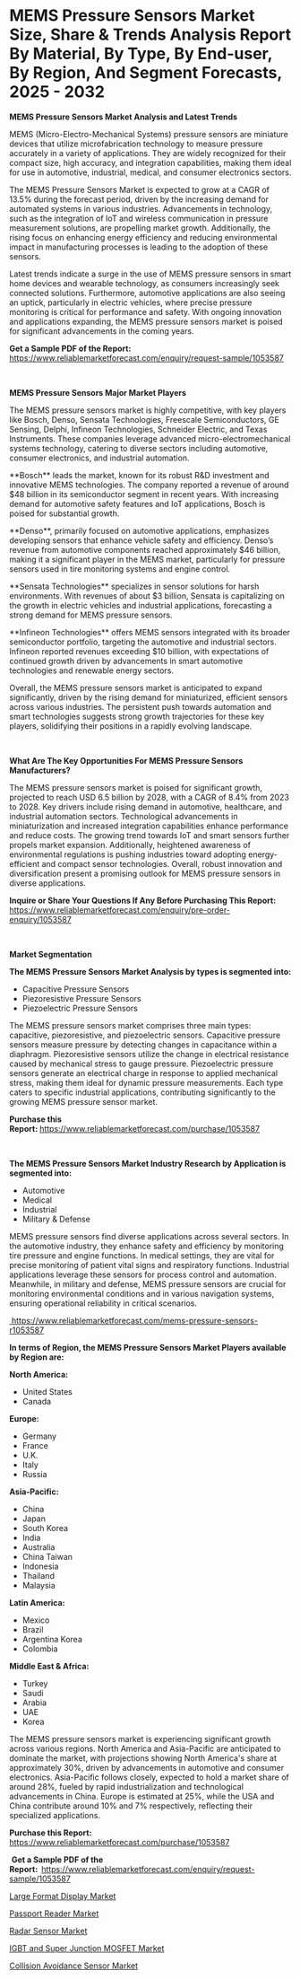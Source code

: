 <p><h1>MEMS Pressure Sensors Market Size, Share & Trends Analysis Report By Material, By Type, By End-user, By Region, And Segment Forecasts, 2025 - 2032</h1></p><p><strong>MEMS Pressure Sensors Market Analysis and Latest Trends</strong></p>
<p><p>MEMS (Micro-Electro-Mechanical Systems) pressure sensors are miniature devices that utilize microfabrication technology to measure pressure accurately in a variety of applications. They are widely recognized for their compact size, high accuracy, and integration capabilities, making them ideal for use in automotive, industrial, medical, and consumer electronics sectors.</p><p>The MEMS Pressure Sensors Market is expected to grow at a CAGR of 13.5% during the forecast period, driven by the increasing demand for automated systems in various industries. Advancements in technology, such as the integration of IoT and wireless communication in pressure measurement solutions, are propelling market growth. Additionally, the rising focus on enhancing energy efficiency and reducing environmental impact in manufacturing processes is leading to the adoption of these sensors.</p><p>Latest trends indicate a surge in the use of MEMS pressure sensors in smart home devices and wearable technology, as consumers increasingly seek connected solutions. Furthermore, automotive applications are also seeing an uptick, particularly in electric vehicles, where precise pressure monitoring is critical for performance and safety. With ongoing innovation and applications expanding, the MEMS pressure sensors market is poised for significant advancements in the coming years.</p></p>
<p><strong>Get a Sample PDF of the Report:&nbsp;</strong> <a href="https://www.reliablemarketforecast.com/enquiry/request-sample/1053587?utm_campaign=1197&utm_medium=2&utm_source=Github&utm_content=ia&utm_term=06042025&utm_id=mems-pressure-sensors">https://www.reliablemarketforecast.com/enquiry/request-sample/1053587</a></p>
<p>&nbsp;</p>
<p><strong>MEMS Pressure Sensors Major Market Players</strong></p>
<p><p>The MEMS pressure sensors market is highly competitive, with key players like Bosch, Denso, Sensata Technologies, Freescale Semiconductors, GE Sensing, Delphi, Infineon Technologies, Schneider Electric, and Texas Instruments. These companies leverage advanced micro-electromechanical systems technology, catering to diverse sectors including automotive, consumer electronics, and industrial automation.</p><p>**Bosch** leads the market, known for its robust R&D investment and innovative MEMS technologies. The company reported a revenue of around $48 billion in its semiconductor segment in recent years. With increasing demand for automotive safety features and IoT applications, Bosch is poised for substantial growth.</p><p>**Denso**, primarily focused on automotive applications, emphasizes developing sensors that enhance vehicle safety and efficiency. Denso’s revenue from automotive components reached approximately $46 billion, making it a significant player in the MEMS market, particularly for pressure sensors used in tire monitoring systems and engine control.</p><p>**Sensata Technologies** specializes in sensor solutions for harsh environments. With revenues of about $3 billion, Sensata is capitalizing on the growth in electric vehicles and industrial applications, forecasting a strong demand for MEMS pressure sensors.</p><p>**Infineon Technologies** offers MEMS sensors integrated with its broader semiconductor portfolio, targeting the automotive and industrial sectors. Infineon reported revenues exceeding $10 billion, with expectations of continued growth driven by advancements in smart automotive technologies and renewable energy sectors.</p><p>Overall, the MEMS pressure sensors market is anticipated to expand significantly, driven by the rising demand for miniaturized, efficient sensors across various industries. The persistent push towards automation and smart technologies suggests strong growth trajectories for these key players, solidifying their positions in a rapidly evolving landscape.</p></p>
<p>&nbsp;</p>
<p><strong>What Are The Key Opportunities For MEMS Pressure Sensors Manufacturers?</strong></p>
<p><p>The MEMS pressure sensors market is poised for significant growth, projected to reach USD 6.5 billion by 2028, with a CAGR of 8.4% from 2023 to 2028. Key drivers include rising demand in automotive, healthcare, and industrial automation sectors. Technological advancements in miniaturization and increased integration capabilities enhance performance and reduce costs. The growing trend towards IoT and smart sensors further propels market expansion. Additionally, heightened awareness of environmental regulations is pushing industries toward adopting energy-efficient and compact sensor technologies. Overall, robust innovation and diversification present a promising outlook for MEMS pressure sensors in diverse applications.</p></p>
<p><strong>Inquire or Share Your Questions If Any Before Purchasing This Report:</strong> <a href="https://www.reliablemarketforecast.com/enquiry/pre-order-enquiry/1053587?utm_campaign=1197&utm_medium=2&utm_source=Github&utm_content=ia&utm_term=06042025&utm_id=mems-pressure-sensors">https://www.reliablemarketforecast.com/enquiry/pre-order-enquiry/1053587</a></p>
<p>&nbsp;</p>
<p><strong>Market Segmentation</strong></p>
<p><strong>The MEMS Pressure Sensors Market Analysis by types is segmented into:</strong></p>
<p><ul><li>Capacitive Pressure Sensors</li><li>Piezoresistive Pressure Sensors</li><li>Piezoelectric Pressure Sensors</li></ul></p>
<p><p>The MEMS pressure sensors market comprises three main types: capacitive, piezoresistive, and piezoelectric sensors. Capacitive pressure sensors measure pressure by detecting changes in capacitance within a diaphragm. Piezoresistive sensors utilize the change in electrical resistance caused by mechanical stress to gauge pressure. Piezoelectric pressure sensors generate an electrical charge in response to applied mechanical stress, making them ideal for dynamic pressure measurements. Each type caters to specific industrial applications, contributing significantly to the growing MEMS pressure sensor market.</p></p>
<p><strong>Purchase this Report:&nbsp;</strong><a href="https://www.reliablemarketforecast.com/purchase/1053587?utm_campaign=1197&utm_medium=2&utm_source=Github&utm_content=ia&utm_term=06042025&utm_id=mems-pressure-sensors">https://www.reliablemarketforecast.com/purchase/1053587</a></p>
<p>&nbsp;</p>
<p><strong>The MEMS Pressure Sensors Market Industry Research by Application is segmented into:</strong></p>
<p><ul><li>Automotive</li><li>Medical</li><li>Industrial</li><li>Military & Defense</li></ul></p>
<p><p>MEMS pressure sensors find diverse applications across several sectors. In the automotive industry, they enhance safety and efficiency by monitoring tire pressure and engine functions. In medical settings, they are vital for precise monitoring of patient vital signs and respiratory functions. Industrial applications leverage these sensors for process control and automation. Meanwhile, in military and defense, MEMS pressure sensors are crucial for monitoring environmental conditions and in various navigation systems, ensuring operational reliability in critical scenarios.</p></p>
<p><a href="https://www.reliablemarketforecast.com/mems-pressure-sensors-r1053587?utm_campaign=1197&utm_medium=2&utm_source=Github&utm_content=ia&utm_term=06042025&utm_id=mems-pressure-sensors">&nbsp;https://www.reliablemarketforecast.com/mems-pressure-sensors-r1053587</a></p>
<p><strong>In terms of Region, the MEMS Pressure Sensors Market Players available by Region are:</strong></p>
<p>
    <p> <strong> North America: </strong>
        <ul>
            <li>United States</li>
            <li>Canada</li>
        </ul>
        </p> 
    <p> <strong> Europe: </strong>
        <ul>
            <li>Germany</li>
            <li>France</li>
            <li>U.K.</li>
            <li>Italy</li>
            <li>Russia</li>
        </ul>
        </p> 
    <p> <strong> Asia-Pacific: </strong>
        <ul>
            <li>China</li>
            <li>Japan</li>
            <li>South Korea</li>
            <li>India</li>
            <li>Australia</li>
            <li>China Taiwan</li>
            <li>Indonesia</li>
            <li>Thailand</li>
            <li>Malaysia</li>
        </ul>
        </p> 
    <p> <strong> Latin America: </strong>
        <ul>
            <li>Mexico</li>
            <li>Brazil</li>
            <li>Argentina Korea</li>
            <li>Colombia</li>
        </ul>
        </p> 
    <p> <strong> Middle East & Africa: </strong>
        <ul>
            <li>Turkey</li>
            <li>Saudi</li>
            <li>Arabia</li>
            <li>UAE</li>
            <li>Korea</li>
        </ul>
    </p>
    </p>
<p><p>The MEMS pressure sensors market is experiencing significant growth across various regions. North America and Asia-Pacific are anticipated to dominate the market, with projections showing North America's share at approximately 30%, driven by advancements in automotive and consumer electronics. Asia-Pacific follows closely, expected to hold a market share of around 28%, fueled by rapid industrialization and technological advancements in China. Europe is estimated at 25%, while the USA and China contribute around 10% and 7% respectively, reflecting their specialized applications.</p></p>
<p><strong>Purchase this Report: </strong><a href="https://www.reliablemarketforecast.com/purchase/1053587?utm_campaign=1197&utm_medium=2&utm_source=Github&utm_content=ia&utm_term=06042025&utm_id=mems-pressure-sensors">https://www.reliablemarketforecast.com/purchase/1053587</a></p>
<p>&nbsp;<strong>Get a Sample PDF of the Report:&nbsp;&nbsp;</strong><a href="https://www.reliablemarketforecast.com/enquiry/request-sample/1053587?utm_campaign=1197&utm_medium=2&utm_source=Github&utm_content=ia&utm_term=06042025&utm_id=mems-pressure-sensors">https://www.reliablemarketforecast.com/enquiry/request-sample/1053587</a></p>
<p><strong></strong></p>
<p><p><a href="https://github.com/prosalinda88/Market-Research-Report-List-7/blob/main/large-format-display-market.md?utm_campaign=1197&utm_medium=2&utm_source=Github&utm_content=ia&utm_term=06042025&utm_id=mems-pressure-sensors">Large Format Display Market</a></p><p><a href="https://github.com/BrandonBrown3773/Market-Research-Report-List-1/blob/main/passport-reader-market.md?utm_campaign=1197&utm_medium=2&utm_source=Github&utm_content=ia&utm_term=06042025&utm_id=mems-pressure-sensors">Passport Reader Market</a></p><p><a href="https://github.com/kakeryttri0c/Market-Research-Report-List-1/blob/main/radar-sensor-market.md?utm_campaign=1197&utm_medium=2&utm_source=Github&utm_content=ia&utm_term=06042025&utm_id=mems-pressure-sensors">Radar Sensor Market</a></p><p><a href="https://github.com/sleeprudantf/Market-Research-Report-List-1/blob/main/igbt-and-super-junction-mosfet-market.md?utm_campaign=1197&utm_medium=2&utm_source=Github&utm_content=ia&utm_term=06042025&utm_id=mems-pressure-sensors">IGBT and Super Junction MOSFET Market</a></p><p><a href="https://github.com/andulanick3/Market-Research-Report-List-1/blob/main/collision-avoidance-sensor-market.md?utm_campaign=1197&utm_medium=2&utm_source=Github&utm_content=ia&utm_term=06042025&utm_id=mems-pressure-sensors">Collision Avoidance Sensor Market</a></p></p>